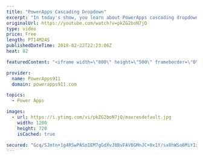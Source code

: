 ```yaml
---
title: "PowerApps Cascading Dropdown"
excerpt: "In today's show, you learn about PowerApps cascading dropdown menus. Nothing fancy but they are a must to make good apps for your users.  Other functions covered: If Reset Sort Distinct Disabled  For information or PowerApps consulting check out https://www.BoldZebras.com"
originalUrl: https://youtube.com/watch?v=pkZG2boN7jQ
type: video
price: Free
length: PT14M24S
publishedDateTime: 2018-02-22T22:23:06Z
heat: 82

featuredContent: "<iframe width=\"800\" height=\"500\" frameborder=\"0\" src=\"https://www.youtube.com/embed/pkZG2boN7jQ\" allow=\"accelerometer; autoplay; encrypted-media; gyroscope; picture-in-picture\" allowfullscreen></iframe>"

provider:
  name: PowerApps911
  domain: powerapps911.com

topics:
  - Power Apps

images:
  - url: https://i.ytimg.com/vi/pkZG2boN7jQ/maxresdefault.jpg
    width: 1280
    height: 720
    isCached: true

secured: "Gcq/SJmtn+1g4RSwPASn1EM7gGdXvJ8BvFAV6GMnJC+0x1Y/sx8hWSo6MiYIzJA1x61Hg+ZdOQ7kpw44pLUkoGthFzJ8pwXzNZl9OeBkvo4s1LDjBMTJ4EDRcydPijy6kLVs9z83cljFCfgwN1RXbeY8pqB6zTf/NrOx9kHFN7LGtjcz+TCYipCV/kVZSudxbr8QE0ggQo8JwZ2kVbKHY7CJgQP/CeQhFoBessCasiGzrwc9CnWfEmyoZHT3FJaocWSf7cEXrbyOgu64E9NmW5prpiqjmcI3HMPB20RG980tWk7Q4g7kMX8CQUDCePzE+Lzx4IjLJKOm5cxiBhsSrihbMpu5zPA7cN65YNhdaKHcr/D2qDFOTeOVaDM9rUHtPg6XPXb+kGrnfBJJx3QhURm+zLbnT09EuJQ8DBwWU8A1urNAAwbz6fnv3DBmWhnV;EFfvvVzKd6JRcjBzx36/Og=="
---
```


